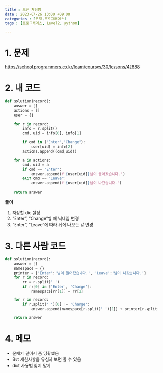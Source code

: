 ```yaml
---
title : 오픈 채팅방
date : 2023-07-26 13:00 +09:00
categories : [코딩,프로그래머스]
tags : [프로그래머스, Level2, python]

---
```


# 1. 문제

<https://school.programmers.co.kr/learn/courses/30/lessons/42888>

# 2. 내 코드

```python
def solution(record):
    answer = []
    actions = []
    user = {}
    
    for r in record:
        info = r.split()
        cmd, uid = info[0], info[1]
        
        if cmd in ("Enter","Change"):
            user[uid] = info[2] 
        actions.append((cmd,uid))
        
    for a in actions:
        cmd, uid = a
        if cmd == "Enter":
            answer.append(f'{user[uid]}님이 들어왔습니다.')
        elif cmd == "Leave":
            answer.append(f'{user[uid]}님이 나갔습니다.')
            
    return answer
```

**풀이**

1. 저장할 dic 설정
2. “Enter”, “Change”일 때 닉네임 변경
3. “Enter”, “Leave”에 따라 뒤에 나오는 말 변경 

# 3. 다른 사람 코드

```python
def solution(record):
    answer = []
    namespace = {}
    printer = {'Enter':'님이 들어왔습니다.', 'Leave':'님이 나갔습니다.'}
    for r in record:
        rr = r.split(' ')
        if rr[0] in ['Enter', 'Change']:
            namespace[rr[1]] = rr[2]

    for r in record:
        if r.split(' ')[0] != 'Change':
            answer.append(namespace[r.split(' ')[1]] + printer[r.split(' ')[0]])

    return answer
```

# 4. 메모

- 문제가 길어서 좀 당황했음
- But 제한사항을 유심히 보면 풀 수 있음
- dict 사용법 잊지 말기


